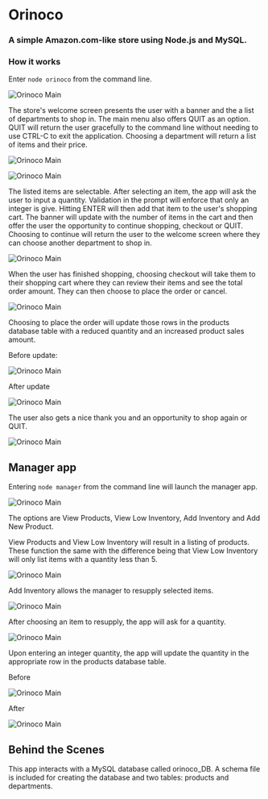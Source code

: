 # Orinoco
### A simple Amazon.com-like store using Node.js and MySQL.

### **How it works**

Enter `node orinoco` from the command line.

![Orinoco Main](./assets/images/launch.PNG)

The store's welcome screen presents the user with a banner and the a list of departments to shop in.  The main menu also offers QUIT as an option.  QUIT will return the user gracefully to the command line without needing to use CTRL-C to exit the application.  Choosing a department will return a list of items and their price.

![Orinoco Main](./assets/images/department.PNG) 

![Orinoco Main](./assets/images/quantity.PNG)

The listed items are selectable.  After selecting an item, the app will ask the user to input a quantity.  Validation in the prompt will enforce that only an integer is give. Hitting ENTER will then add that item to the user's shopping cart.  The banner will update with the number of items in the cart and then offer the user the opportunity to continue shopping, checkout or QUIT.  Choosing to continue will return the user to the welcome screen where they can choose another department to shop in.

![Orinoco Main](./assets/images/continue.PNG)

When the user has finished shopping, choosing checkout will take them to their shopping cart where they can review their items and see the total order amount.  They can then choose to place the order or cancel.

![Orinoco Main](./assets/images/cart.PNG)

Choosing to place the order will update those rows in the products database table with a reduced quantity and an increased product sales amount.  

Before update:

![Orinoco Main](./assets/images/before.PNG)

After update

![Orinoco Main](./assets/images/after.PNG)

The user also gets a nice thank you and an opportunity to shop again or QUIT.

![Orinoco Main](./assets/images/thank_you.PNG)

## Manager app

Entering `node manager` from the command line will launch the manager app.  

![Orinoco Main](./assets/images/manager.PNG)

The options are View Products, View Low Inventory, Add Inventory and Add New Product.

View Products and View Low Inventory will result in a listing of products.  These function the same with the difference being that View Low Inventory will only list items with a quantity less than 5.

![Orinoco Main](./assets/images/view_items.PNG)

Add Inventory allows the manager to resupply selected items.  

![Orinoco Main](./assets/images/resupply.PNG)

After choosing an item to resupply, the app will ask for a quantity.  

![Orinoco Main](./assets/images/mgr_qty.PNG)

Upon entering an integer quantity, the app will update the quantity in the appropriate row in the products database table.

Before

![Orinoco Main](./assets/images/mgr_before.PNG)

After

![Orinoco Main](./assets/images/mgr_after.PNG) 

## Behind the Scenes

This app interacts with a MySQL database called orinoco_DB.  A schema file is included for creating the database and two tables: products and departments.  

